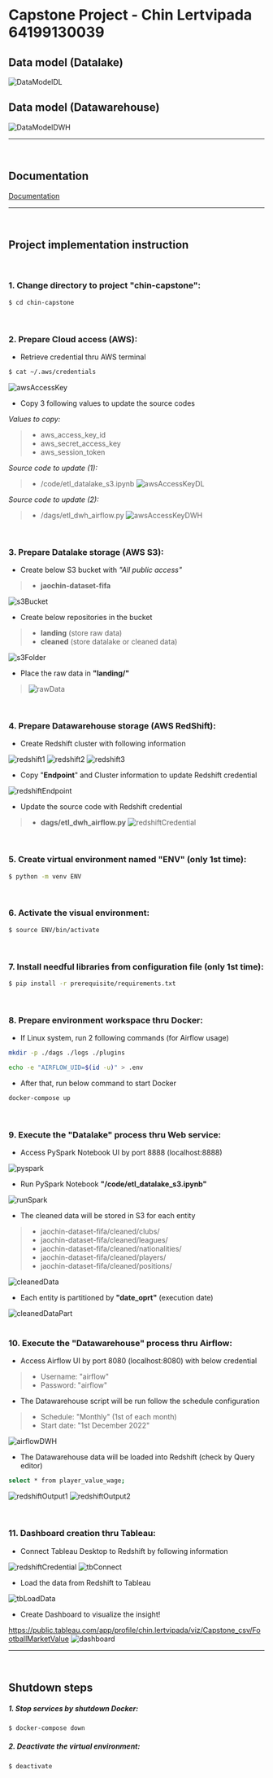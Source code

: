 # Capstone Project - Chin Lertvipada 64199130039

## Data model (Datalake)
![DataModelDL](document/chin-capstone-datalake.png)
<br>

## Data model (Datawarehouse)
![DataModelDWH](document/chin-capstone-dwh.png)
<br>
__________
<br>

## Documentation
[Documentation](https://github.com/chin-lertvipada/swu-ds525/blob/bff9b3c9375882b2133aa06c9896775038fdf517/05-creating-and-scheduling-data-pipelines/Doc/Lab5%20-%20Airflow%20-%20Summary.pdf)
<br>
__________
<br>

## Project implementation instruction
<br>

### 1. Change directory to project **"chin-capstone"**:
```sh
$ cd chin-capstone
```
<br>

### 2. Prepare Cloud access (AWS):
- Retrieve credential thru AWS terminal
```sh
$ cat ~/.aws/credentials
```
![awsAccessKey](document/aws_access_key.png)

- Copy 3 following values to update the source codes<br>

*Values to copy:*
> - aws_access_key_id
> - aws_secret_access_key
> - aws_session_token

*Source code to update (1):*
> - /code/etl_datalake_s3.ipynb
![awsAccessKeyDL](document/aws_access_key_datalake.png)

*Source code to update (2):*
> - /dags/etl_dwh_airflow.py
![awsAccessKeyDWH](document/aws_access_key_dwh.png)

<br>

### 3. Prepare Datalake storage (AWS S3):
- Create below S3 bucket with *"All public access"*
> - **jaochin-dataset-fifa**

![s3Bucket](document/s3_bucket.png)

- Create below repositories in the bucket
> - **landing** (store raw data)<br>
> - **cleaned** (store datalake or cleaned data)

![s3Folder](document/s3_folder.png)

- Place the raw data in **"landing/"**
> ![rawData](document/rawData.png)

<br>

### 4. Prepare Datawarehouse storage (AWS RedShift):
- Create Redshift cluster with following information

![redshift1](document/redshift1.png)
![redshift2](document/redshift2.png)
![redshift3](document/redshift3.png)

- Copy "**Endpoint**" and Cluster information to update Redshift credential

![redshiftEndpoint](document/redshiftEndpoint.png)


- Update the source code with Redshift credential
> - **dags/etl_dwh_airflow.py**
![redshiftCredential](document/redshiftCredential.png)

<br>

### 5. Create virtual environment named **"ENV"** (only 1st time):
```sh
$ python -m venv ENV
```
<br>

### 6. Activate the visual environment:
```sh
$ source ENV/bin/activate
```
<br>

### 7. Install needful libraries from configuration file (only 1st time):
```sh
$ pip install -r prerequisite/requirements.txt
```
<br>

### 8. Prepare environment workspace thru Docker:
- If Linux system, run 2 following commands (for Airflow usage)

```sh
mkdir -p ./dags ./logs ./plugins
```
```sh
echo -e "AIRFLOW_UID=$(id -u)" > .env
```

- After that, run below command to start Docker

```sh
docker-compose up
```
<br>

### 9. Execute the **"Datalake"** process thru Web service:
- Access PySpark Notebook UI by port 8888 (localhost:8888)

![pyspark](document/pyspark.png)

- Run PySpark Notebook **"/code/etl_datalake_s3.ipynb"**

![runSpark](document/runSpark.png)

- The cleaned data will be stored in S3 for each entity
> - jaochin-dataset-fifa/cleaned/clubs/<br>
> - jaochin-dataset-fifa/cleaned/leagues/<br>
> - jaochin-dataset-fifa/cleaned/nationalities/<br>
> - jaochin-dataset-fifa/cleaned/players/<br>
> - jaochin-dataset-fifa/cleaned/positions/<br>

![cleanedData](document/cleanedData.png)


- Each entity is partitioned by **"date_oprt"** (execution date)

![cleanedDataPart](document/cleanedDataPart.png)
<br><br>

### 10. Execute the **"Datawarehouse"** process thru Airflow:
- Access Airflow UI by port 8080 (localhost:8080) with below credential
> - Username: "airflow"<br>
> - Password: "airflow"<br>

- The Datawarehouse script will be run follow the schedule configuration
> - Schedule: "Monthly" (1st of each month)<br>
> - Start date: "1st December 2022"

![airflowDWH](document/airflowDWH.png)

- The Datawarehouse data will be loaded into Redshift (check by Query editor)
```sh
select * from player_value_wage;
```
![redshiftOutput1](document/redshiftOutput1.png)
![redshiftOutput2](document/redshiftOutput2.png)

<br>

### 11. Dashboard creation thru Tableau:
- Connect Tableau Desktop to Redshift by following information

![redshiftCredential](document/redshiftCredential.png)
![tbConnect](document/tbConnect.png)

- Load the data from Redshift to Tableau

![tbLoadData](document/tbLoadData.png)

- Create Dashboard to visualize the insight!

https://public.tableau.com/app/profile/chin.lertvipada/viz/Capstone_csv/FootballMarketValue
![dashboard](document/dashboard.png)
<br>
__________
<br>

## Shutdown steps
##### 1. Stop services by shutdown Docker:
```sh
$ docker-compose down
```

##### 2. Deactivate the virtual environment:
```sh
$ deactivate
```